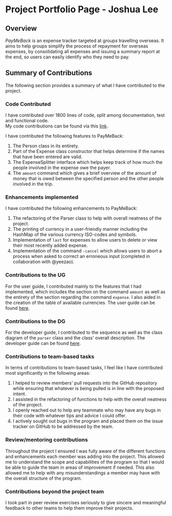 # Project Portfolio Page - Joshua Lee

## Overview
_PayMeBack_ is an expense tracker targeted at groups travelling overseas. It aims to help groups simplify the process of
repayment for overseas expenses, by consolidating all expenses and issuing a summary report at the end, so users can easily
identify who they need to pay.

## Summary of Contributions
The following section provides a summary of what I have contributed to the project.

### Code Contributed
I have contributed over 1800 lines of code, split among documentation, test and functional code. <br />
My code contributions can be found via this 
[link](https://nus-cs2113-ay2122s1.github.io/tp-dashboard/#breakdown=true&search=joshualeeky). 

I have contributed the following features to PayMeBack:
1. The Person class in its entirety.
2. Part of the Expense class constructor that helps determine if the names that have been entered are valid.
3. The ExpenseSplitter interface which helps keep track of how much the people involved in the expense owe the payer.
4. The `amount` command which gives a brief overview of the amount of money that is owed between the specified person 
and the other people involved in the trip.

### Enhancements implemented
I have contributed the following enhancements to PayMeBack:
1. The refactoring of the Parser class to help with overall neatness of the project.
2. The printing of currency in a user-friendly manner including the HashMap of the various currency ISO-codes and symbols.
3. Implementation of `last` for expenses to allow users to delete or view their most recently added expense.
4. Implementation of the command `-cancel` which allows users to abort a process when asked to correct an erroneous 
input (completed in collaboration with @yeezao).


### Contributions to the UG
For the user guide, I contributed mainly to the features that I had implemented, which includes the section on the command 
`amount` as well as the entirety of the section regarding the command `expense`. I also aided in the creation of 
the table of available currencies. The user guide can be found 
[here](https://ay2122s1-cs2113t-t12-2.github.io/tp/UserGuide.html).

### Contributions to the DG
For the developer guide, I contributed to the sequence as well as the class diagram of the `parser` class and the class' 
overall description. The developer guide can be found 
[here](https://ay2122s1-cs2113t-t12-2.github.io/tp/DeveloperGuide.html).

### Contributions to team-based tasks
In terms of contributions to team-based tasks, I feel like I have contributed most significantly in the following areas:
1. I helped to review members' pull requests into the GitHub repository while ensuring that whatever is being pulled is 
in line with the proposed intent.
2. I assisted in the refactoring of functions to help with the overall neatness of the project.
3. I openly reached out to help any teammate who may have any bugs in their code with whatever tips and advice
I could offer.
4. I actively sought out bugs in the program and placed them on the issue tracker on GitHub to be addressed by the team.

### Review/mentoring contributions
Throughout the project I ensured I was fully aware of the different functions and enhancements each member was adding 
into the project. This allowed me to understand the scope and capabilities of the program so that I would be able to
guide the team in areas of improvement if needed. This also allowed me to help with any misunderstandings a member may 
have with the overall structure of the program.

### Contributions beyond the project team
I took part in peer review exercises seriously to give sincere and meaningful feedback to other teams to help them 
improve their projects.